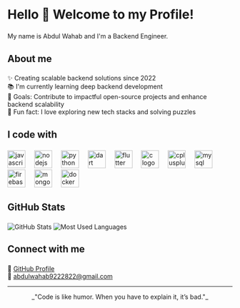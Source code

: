 <h1 align="left">Hello 👋 Welcome to my Profile!</h1>

###

<p align="left">My name is Abdul Wahab and I'm a Backend Engineer.</p>

###

<h2 align="left">About me</h2>

###

<p align="left">✨ Creating scalable backend solutions since 2022<br>
📚 I'm currently learning deep backend development<br>
🎯 Goals: Contribute to impactful open-source projects and enhance backend scalability<br>
🎲 Fun fact: I love exploring new tech stacks and solving puzzles</p>

###

<h2 align="left">I code with</h2>

###

<div align="left">
  <img src="https://cdn.jsdelivr.net/gh/devicons/devicon/icons/javascript/javascript-original.svg" height="40" alt="javascript logo"  />
  <img width="12" />
  <img src="https://cdn.jsdelivr.net/gh/devicons/devicon/icons/nodejs/nodejs-original.svg" height="40" alt="nodejs logo"  />
  <img width="12" />
  <img src="https://cdn.jsdelivr.net/gh/devicons/devicon/icons/python/python-original.svg" height="40" alt="python logo"  />
  <img width="12" />
  <img src="https://cdn.jsdelivr.net/gh/devicons/devicon/icons/dart/dart-original.svg" height="40" alt="dart logo"  />
  <img width="12" />
  <img src="https://cdn.jsdelivr.net/gh/devicons/devicon/icons/flutter/flutter-original.svg" height="40" alt="flutter logo"  />
  <img width="12" />
  <img src="https://cdn.jsdelivr.net/gh/devicons/devicon/icons/c/c-original.svg" height="40" alt="c logo"  />
  <img width="12" />
  <img src="https://cdn.jsdelivr.net/gh/devicons/devicon/icons/cplusplus/cplusplus-original.svg" height="40" alt="cplusplus logo"  />
  <img width="12" />
  <img src="https://cdn.jsdelivr.net/gh/devicons/devicon/icons/mysql/mysql-original.svg" height="40" alt="mysql logo"  />
  <img width="12" />
  <img src="https://cdn.jsdelivr.net/gh/devicons/devicon/icons/firebase/firebase-plain.svg" height="40" alt="firebase logo"  />
  <img width="12" />
  <img src="https://cdn.jsdelivr.net/gh/devicons/devicon/icons/mongodb/mongodb-original.svg" height="40" alt="mongodb logo"  />
  <img width="12" />
  <img src="https://cdn.jsdelivr.net/gh/devicons/devicon/icons/docker/docker-original.svg" height="40" alt="docker logo"  />
</div>

###

<h2 align="left">GitHub Stats</h2>

###

<div align="left">
  <img src="https://github-readme-stats.vercel.app/api?username=AbdulWahab9222822&show_icons=true&theme=radical" alt="GitHub Stats" />
  <img src="https://github-readme-stats.vercel.app/api/top-langs/?username=AbdulWahab9222822&layout=compact&theme=radical" alt="Most Used Languages" />
</div>

###

<h2 align="left">Connect with me</h2>

###

<p align="left">
  🔗 <a href="https://github.com/AbdulWahab44" target="_blank">GitHub Profile</a><br>
  📧 <a href="mailto:abdulwahab9222822@gmail.com">abdulwahab9222822@gmail.com</a><br>
</p>

---

<p align="center">_"Code is like humor. When you have to explain it, it’s bad."_</p>
